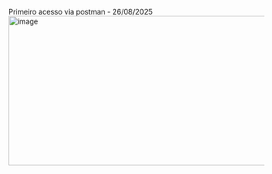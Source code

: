 Primeiro acesso via postman - 26/08/2025
<img width="590" height="294" alt="image" src="https://github.com/user-attachments/assets/0bf57f60-da24-4301-bac5-40cfc5f04713" />
